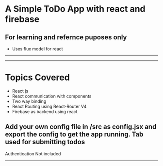 # A Simple ToDo App with react and firebase 

## For learning and refernce puposes only

* Uses flux model for react
____
___
# Topics Covered #
* React js
* React communication with components
* Two way binding
* React Routing using React-Router V4
* Firebase as backend using react

## Add your own config file in /src as config.jsx and export the config to get the app running. Tab used for submitting todos

Authentication Not included
___